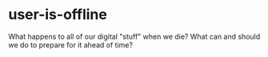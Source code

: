 # user-is-offline
What happens to all of our digital "stuff" when we die? What can and should we do to prepare for it ahead of time?
